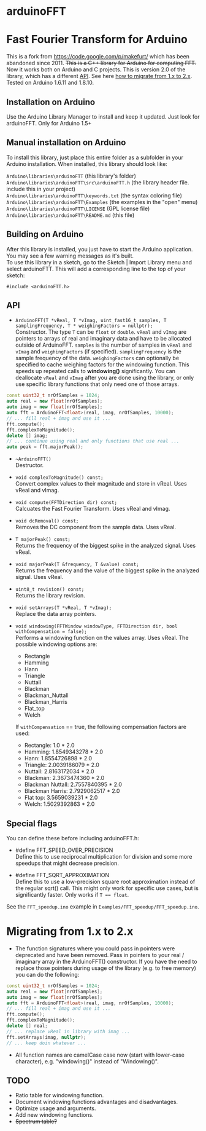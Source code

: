 arduinoFFT
==========

# Fast Fourier Transform for Arduino

This is a fork from https://code.google.com/p/makefurt/ which has been abandoned since 2011.
~~This is a C++ library for Arduino for computing FFT.~~ Now it works both on Arduino and C projects. This is version 2.0 of the library, which has a different [API](#api). See here [how to migrate from 1.x to 2.x](#migrating-from-1.x-to-2.x).
Tested on Arduino 1.6.11 and 1.8.10.

## Installation on Arduino

Use the Arduino Library Manager to install and keep it updated. Just look for arduinoFFT. Only for Arduino 1.5+

## Manual installation on Arduino

To install this library, just place this entire folder as a subfolder in your Arduino installation. When installed, this library should look like:

`Arduino\libraries\arduinoFTT` (this library's folder)  
`Arduino\libraries\arduinoFTT\src\arduinoFTT.h` (the library header file. include this in your project)  
`Arduino\libraries\arduinoFTT\keywords.txt` (the syntax coloring file)  
`Arduino\libraries\arduinoFTT\Examples` (the examples in the "open" menu)  
`Arduino\libraries\arduinoFTT\LICENSE` (GPL license file)  
`Arduino\libraries\arduinoFTT\README.md` (this file)

## Building on Arduino

After this library is installed, you just have to start the Arduino application.
You may see a few warning messages as it's built.  
To use this library in a sketch, go to the Sketch | Import Library menu and
select arduinoFTT.  This will add a corresponding line to the top of your sketch:

`#include <arduinoFTT.h>`

## API

* ```ArduinoFFT(T *vReal, T *vImag, uint_fast16_t samples, T samplingFrequency, T * weighingFactors = nullptr);```  
Constructor.
The type `T` can be `float` or `double`. `vReal` and `vImag` are pointers to arrays of real and imaginary data and have to be allocated outside of ArduinoFFT. `samples` is the number of samples in `vReal` and `vImag` and `weighingFactors` (if specified). `samplingFrequency` is the sample frequency of the data. `weighingFactors` can optionally be specified to cache weighing factors for the windowing function. This speeds up repeated calls to **windowing()** significantly. You can deallocate `vReal` and `vImag` after you are done using the library, or only use specific library functions that only need one of those arrays.

```C++
const uint32_t nrOfSamples = 1024;
auto real = new float[nrOfSamples];
auto imag = new float[nrOfSamples];
auto fft = ArduinoFFT<float>(real, imag, nrOfSamples, 10000);
// ... fill real + imag and use it ...
fft.compute();
fft.complexToMagnitude();
delete [] imag;
// ... continue using real and only functions that use real ...
auto peak = fft.majorPeak();
```
* ```~ArduinoFFT()```   
Destructor.
* ```void complexToMagnitude() const;```  
Convert complex values to their magnitude and store in vReal. Uses vReal and vImag.
* ```void compute(FFTDirection dir) const;```  
Calcuates the Fast Fourier Transform. Uses vReal and vImag.
* ```void dcRemoval() const;```  
Removes the DC component from the sample data. Uses vReal.
* ```T majorPeak() const;```  
Returns the frequency of the biggest spike in the analyzed signal. Uses vReal.
* ```void majorPeak(T &frequency, T &value) const;```  
Returns the frequency and the value of the biggest spike in the analyzed signal. Uses vReal.
* ```uint8_t revision() const;```  
Returns the library revision.
* ```void setArrays(T *vReal, T *vImag);```  
Replace the data array pointers.
* ```void windowing(FFTWindow windowType, FFTDirection dir, bool withCompensation = false);```  
Performs a windowing function on the values array. Uses vReal. The possible windowing options are:
  * Rectangle
  * Hamming
  * Hann
  * Triangle
  * Nuttall
  * Blackman
  * Blackman_Nuttall
  * Blackman_Harris
  * Flat_top
  * Welch

  If `withCompensation` == true, the following compensation factors are used:
  * Rectangle: 1.0 * 2.0
  * Hamming: 1.8549343278 * 2.0
  * Hann: 1.8554726898 * 2.0
  * Triangle: 2.0039186079 * 2.0
  * Nuttall: 2.8163172034 * 2.0
  * Blackman: 2.3673474360 * 2.0
  * Blackman Nuttall: 2.7557840395 * 2.0
  * Blackman Harris: 2.7929062517 * 2.0
  * Flat top: 3.5659039231 * 2.0
  * Welch: 1.5029392863 * 2.0

## Special flags

You can define these before including arduinoFFT.h:

* #define FFT_SPEED_OVER_PRECISION  
Define this to use reciprocal multiplication for division and some more speedups that might decrease precision.

* #define FFT_SQRT_APPROXIMATION  
Define this to use a low-precision square root approximation instead of the regular sqrt() call. This might only work for specific use cases, but is significantly faster. Only works if `T == float`.

See the `FFT_speedup.ino` example in `Examples/FFT_speedup/FFT_speedup.ino`.

# Migrating from 1.x to 2.x

* The function signatures where you could pass in pointers were deprecated and have been removed. Pass in pointers to your real / imaginary array in the ArduinoFFT() constructor. If you have the need to replace those pointers during usage of the library (e.g. to free memory) you can do the following:

```C++
const uint32_t nrOfSamples = 1024;
auto real = new float[nrOfSamples];
auto imag = new float[nrOfSamples];
auto fft = ArduinoFFT<float>(real, imag, nrOfSamples, 10000);
// ... fill real + imag and use it ...
fft.compute();
fft.complexToMagnitude();
delete [] real;
// ... replace vReal in library with imag ...
fft.setArrays(imag, nullptr);
// ... keep doin whatever ...
```
* All function names are camelCase case now (start with lower-case character), e.g. "windowing()" instead of "Windowing()".

## TODO
* Ratio table for windowing function.
* Document windowing functions advantages and disadvantages.
* Optimize usage and arguments.
* Add new windowing functions.
* ~~Spectrum table?~~